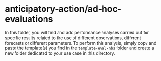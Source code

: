 # anticipatory-action/ad-hoc-evaluations

In this folder, you will find and add performance analyses carried out for specific results related to the use of different observations, different forecasts or different parameters. To perform this analysis, simply copy and paste the template(s) you find in the `template-eval-nbs` folder and create a new folder dedicated to your use case in this directory. 

​